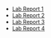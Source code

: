 * [Lab Report 1](lab-report-1-week-2.md)
* [Lab Report 2](lab-report-2-week-4.md)
* [Lab Report 3](lab-report-3-week-6.md)
* [Lab Report 4](lab-report-4-week-8.md)